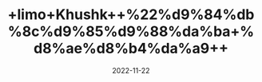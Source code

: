---
title: '+limo+Khushk++%22%d9%84%db%8c%d9%85%d9%88%da%ba+%d8%ae%d8%b4%da%a9++'
date: '2022-11-22' 
metatag: '' 
inventory: '0' 
draft: false 
# meta description 
shortDescripton: 'Dried+Lemon%22++Its+use+is+extremely+good+to+cleanse+the+liver+and+flush+out+the+toxins+from+the+body.+Dried+lemon+tea+can+help+you+digest+food+and+to+some+extent+helps+weight'
description: 'Herbs+%d8%ac%da%91%db%8c+%d8%a8%d9%88%d9%b9%db%8c'
longdescription: ''
tags: ''
brand: 'Top2'
subCategory: ''
unit: '50 gm-Pk'
sellCount: '0'
featured: False
# product Price
price: '50.0'
# Product Short Description
shortDescription: 'Dried+Lemon%22++Its+use+is+extremely+good+to+cleanse+the+liver+and+flush+out+the+toxins+from+the+body.+Dried+lemon+tea+can+help+you+digest+food+and+to+some+extent+helps+weight'
productID: '62A49A0B-9F2A-ED11-9968-005056B3A416'
type: 'products'
category: 'Herbs+%d8%ac%da%91%db%8c+%d8%a8%d9%88%d9%b9%db%8c' 
thumnailproduct: 'https://eraconnect.blob.core.windows.net/product-images/aminsaddiquidawakhana/55b701e1-de93-4629-9b39-e94ca940ce7d.webp' 
images:
  - image: 'https://eraconnect.blob.core.windows.net/product-images/aminsaddiquidawakhana/55b701e1-de93-4629-9b39-e94ca940ce7d.webp'  
Variants:
---
